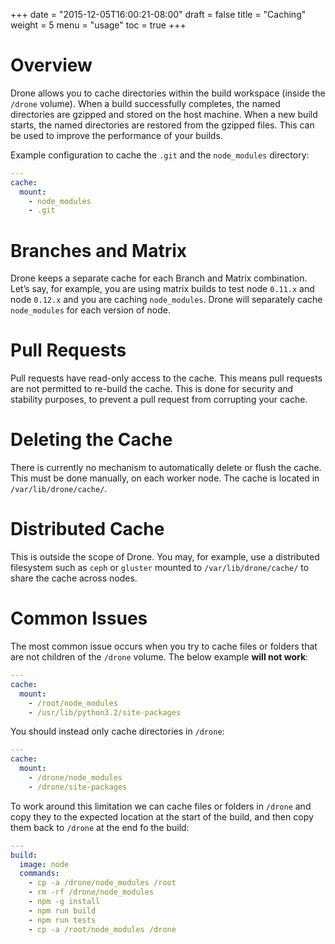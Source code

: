 +++
date = "2015-12-05T16:00:21-08:00"
draft = false
title = "Caching"
weight = 5
menu = "usage"
toc = true
+++

# Overview

Drone allows you to cache directories within the build workspace (inside the `/drone` volume). When a build successfully completes, the named directories are gzipped and stored on the host machine. When a new build starts, the named directories are restored from the gzipped files. This can be used to improve the performance of your builds.

Example configuration to cache the `.git` and the `node_modules` directory:

```yaml
---
cache:
  mount:
    - node_modules
    - .git
```

# Branches and Matrix

Drone keeps a separate cache for each Branch and Matrix combination. Let’s say, for example, you are using matrix builds to test node `0.11.x` and node `0.12.x` and you are caching `node_modules`. Drone will separately cache `node_modules` for each version of node.

# Pull Requests

Pull requests have read-only access to the cache. This means pull requests are not permitted to re-build the cache. This is done for security and stability purposes, to prevent a pull request from corrupting your cache.


# Deleting the Cache

There is currently no mechanism to automatically delete or flush the cache. This must be done manually, on each worker node. The cache is located in `/var/lib/drone/cache/`.

# Distributed Cache

This is outside the scope of Drone. You may, for example, use a distributed filesystem such as `ceph` or `gluster` mounted to `/var/lib/drone/cache/` to share the cache across nodes.

# Common Issues

The most common issue occurs when you try to cache files or folders that are not children of the `/drone` volume. The below example **will not work**:

```yaml
---
cache:
  mount:
    - /root/node_modules
    - /usr/lib/python3.2/site-packages
```

You should instead only cache directories in `/drone`:


```yaml
---
cache:
  mount:
    - /drone/node_modules
    - /drone/site-packages
```

To work around this limitation we can cache files or folders in `/drone` and copy they to the expected location at the start of the build, and then copy them back to `/drone` at the end fo the build:

```yaml
---
build:
  image: node
  commands:
    - cp -a /drone/node_modules /root
    - rm -rf /drone/node_modules
    - npm -g install
    - npm run build
    - npm run tests
    - cp -a /root/node_modules /drone
```
